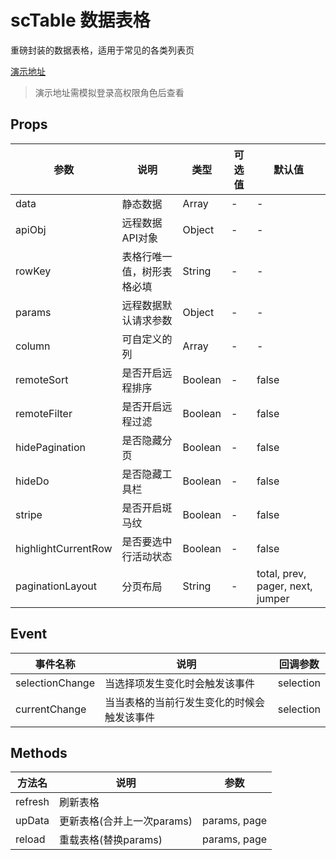 # scTable 数据表格
重磅封装的数据表格，适用于常见的各类列表页

[演示地址](https://python-abc.xyz/scui-doc/demo/#/vab/table/base)
> 演示地址需模拟登录高权限角色后查看

## Props
|参数				|说明						|类型	|可选值	|默认值								|
|--					|--							|--		|--		|--									|
|data				|静态数据					|Array	|-		|-									|
|apiObj				|远程数据API对象			|Object	|-		|-									|
|rowKey				|表格行唯一值，树形表格必填	|String	|-		|-									|
|params				|远程数据默认请求参数		|Object	|-		|-									|
|column				|可自定义的列				|Array	|-		|-									|
|remoteSort			|是否开启远程排序			|Boolean|-		|false								|
|remoteFilter		|是否开启远程过滤			|Boolean|-		|false								|
|hidePagination		|是否隐藏分页				|Boolean|-		|false								|
|hideDo				|是否隐藏工具栏				|Boolean|-		|false								|
|stripe				|是否开启斑马纹				|Boolean|-		|false								|
|highlightCurrentRow|是否要选中行活动状态			|Boolean|-		|false								|
|paginationLayout	|分页布局					|String	|-		|total, prev, pager, next, jumper	|

## Event
|事件名称		|说明										|回调参数	|
|--				|--											|--			|
|selectionChange|当选择项发生变化时会触发该事件				|selection	|
|currentChange	|当当表格的当前行发生变化的时候会触发该事件	|selection	|

## Methods
|方法名			|说明										|参数							|
|--				|--											|--								|
|refresh		|刷新表格									|					|
|upData			|更新表格(合并上一次params)					|params, page		|
|reload			|重载表格(替换params)							|params, page		|
